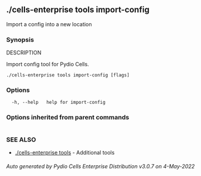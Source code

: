 ## ./cells-enterprise tools import-config

Import a config into a new location

### Synopsis


DESCRIPTION

  Import config tool for Pydio Cells.


```
./cells-enterprise tools import-config [flags]
```

### Options

```
  -h, --help   help for import-config
```

### Options inherited from parent commands

```
```

### SEE ALSO

* [./cells-enterprise tools](./cells-enterprise-tools)	 - Additional tools

###### Auto generated by Pydio Cells Enterprise Distribution v3.0.7 on 4-May-2022
